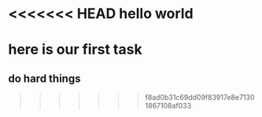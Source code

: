 <<<<<<< HEAD
hello world
=======


# here is our first task 
## do hard things 
>>>>>>> f8ad0b31c69dd09f83917e8e71301867108af033
